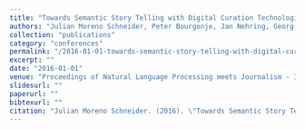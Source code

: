 ```yaml
---
title: "Towards Semantic Story Telling with Digital Curation Technologies"
authors: "Julian Moreno Schneider, Peter Bourgonje, Jan Nehring, Georg Rehm, Felix Sasaki and Ankit Srivastava"
collection: "publications"
category: "conferences"
permalink: "/2016-01-01-towards-semantic-story-telling-with-digital-curation-technologies"
excerpt: ""
date: "2016-01-01"
venue: "Proceedings of Natural Language Processing meets Journalism - IJCAI-16 Workshop (NLPMJ 2016)"
slidesurl: ""
paperurl: ""
bibtexurl: ""
citation: "Julian Moreno Schneider. (2016). \"Towards Semantic Story Telling with Digital Curation Technologies.\" *Proceedings of Natural Language Processing meets Journalism - IJCAI-16 Workshop (NLPMJ 2016)*."
---
```


